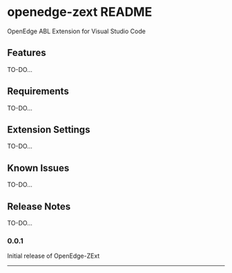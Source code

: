 # openedge-zext README

OpenEdge ABL Extension for Visual Studio Code

## Features

TO-DO...

## Requirements

TO-DO...

## Extension Settings

TO-DO...

## Known Issues

TO-DO...

## Release Notes

TO-DO...

### 0.0.1

Initial release of OpenEdge-ZExt

-----------------------------------------------------------------------------------------------------------

